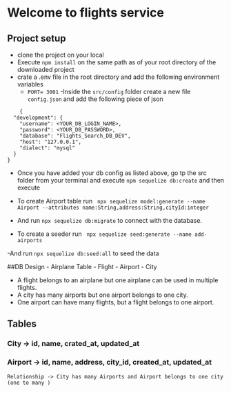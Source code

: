 # Welcome to flights service

## Project setup

- clone the project on your local
- Execute `npm install` on the same path as of your root directory of the downloaded project
- crate a .env file in the root directory and add the following environment variables
    -  `PORT= 3001`
-Inside the `src/config` folder create a new file  `config.json` and add the following piece of json

```
    {
  "development": {
    "username": <YOUR_DB_LOGIN_NAME>,
    "password": <YOUR_DB_PASSWORD>,
    "database": "Flights_Search_DB_DEV",
    "host": "127.0.0.1",
    "dialect": "mysql"
  }
}
```
- Once you have added your db config as listed above, go tp the src folder from your terminal and execute `npm sequelize db:create`
and then execute

- To create Airport table run ` npx sequelize model:generate --name Airport --attributes name:String,address:String,cityId:integer`

- And run `npx sequelize db:migrate` to connect with the database.

- To create a seeder run ` npx sequelize seed:generate --name add-airports`

-And run `npx sequelize db:seed:all` to seed the data

##DB Design
    - Airplane Table
    - Flight 
    - Airport
    - City 
 - A flight belongs to an airplane but one airplane can be used in multiple flights.
  - A city has many airports but one airport belongs to one city.
   - One airport can have many flights, but a flight belongs to one airport.

## Tables

### City -> id, name, crated_at, updated_at
### Airport -> id, name, address, city_id, created_at, updated_at
    Relationship -> City has many Airports and Airport belongs to one city (one to many )